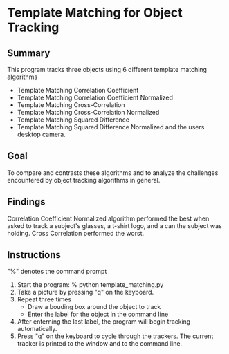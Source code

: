 # Template Matching for Object Tracking
## Summary
This program tracks three objects using 6 different template matching algorithms
- Template Matching Correlation Coefficient
- Template Matching Correlation Coefficient Normalized
- Template Matching Cross-Correlation
- Template Matching Cross-Correlation Normalized
- Template Matching Squared Difference
- Template Matching Squared Difference Normalized
and the users desktop camera.

## Goal
To compare and contrasts these algorithms and to analyze the challenges encountered by object tracking algorithms in general.

## Findings
Correlation Coefficient Normalized algorithm performed the best when asked to track a subject's glasses, a t-shirt logo, and a can the subject was holding. Cross Correlation performed the worst.

## Instructions
"%" denotes the command prompt

1) Start the program: % python template_matching.py
2) Take a picture by pressing "q" on the keyboard.
3) Repeat three times
   - Draw a bouding box around the object to track
   - Enter the label for the object in the command line
4) After enterning the last label, the program will begin tracking automatically.
5) Press "q" on the keyboard to cycle through the trackers. The current tracker is printed to the window and to the command line.
